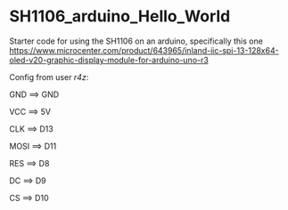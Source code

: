 # SH1106_arduino_Hello_World
Starter code for using the SH1106 on an arduino, specifically this one
https://www.microcenter.com/product/643965/inland-iic-spi-13-128x64-oled-v20-graphic-display-module-for-arduino-uno-r3

Config from user _r4z_:

GND ==> GND

VCC ==> 5V

CLK ==> D13

MOSI ==> D11

RES ==> D8

DC ==> D9

CS ==> D10
